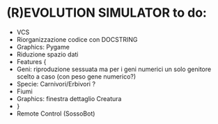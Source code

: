 # (R)EVOLUTION SIMULATOR to do:
- VCS
- Riorganizzazione codice con DOCSTRING
- Graphics: Pygame
- Riduzione spazio dati
- Features {
- Geni: riproduzione sessuata ma per i geni numerici un solo genitore scelto a caso (con peso gene numerico?)
- Specie: Carnivori/Erbivori ?
- Fiumi
- Graphics: finestra dettaglio Creatura
- }
- Remote Control (SossoBot)